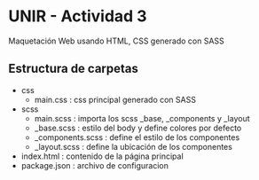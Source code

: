 # UNIR - Actividad 3

Maquetación Web usando HTML, CSS generado con SASS

## Estructura de carpetas

- css
    - main.css : css principal generado con SASS
- scss
    - main.scss : importa los scss _base, _components y _layout
    - _base.scss : estilo del body y define colores por defecto
    - _components.scss : define el estilo de los componentes
    - _layout.scss : define la ubicación de los componentes
- index.html : contenido de la página principal
- package.json : archivo de configuracion 